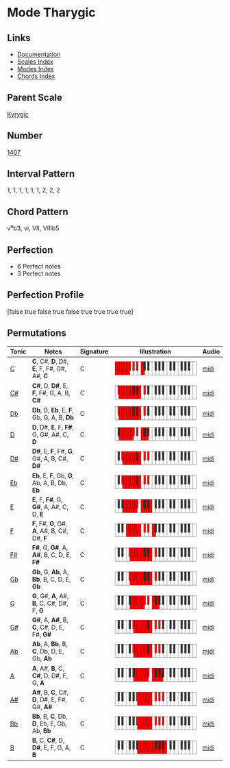 # Mode Tharygic

## Links

- [Documentation](README.md)
- [Scales Index](Scales.md)
- [Modes Index](Modes.md)
- [Chords Index](Chords.md)

## Parent Scale

[Kyrygic](ScaleKyrygic.md)

## Number

[1407](https://ianring.com/musictheory/scales/1407)

## Interval Pattern

1, 1, 1, 1, 1, 1, 2, 2, 2

## Chord Pattern

v⁰b3, vi, VII, VIIIb5

## Perfection

- 6 Perfect notes
- 3 Perfect notes

## Perfection Profile

[false true false true false true true true true]

## Permutations

| Tonic | Notes | Signature | Illustration | Audio |
|-------|-------|-----------|--------------|-------|
| [C](ModeCNaturalTharygic.md) | **C**, C#, **D**, D#, **E**, F, F#, G#, A#, **C** | C | ![CNaturalTharygic](ModeCNaturalTharygic.png) | [midi](https://github.com/edipermadi/music/blob/main/docs/ModeCNaturalTharygic.mid?raw=true) |
| [C#](ModeCSharpTharygic.md) | **C#**, D, **D#**, E, **F**, F#, G, A, B, **C#** | C | ![CSharpTharygic](ModeCSharpTharygic.png) | [midi](https://github.com/edipermadi/music/blob/main/docs/ModeCSharpTharygic.mid?raw=true) |
| [Db](ModeDFlatTharygic.md) | **Db**, D, **Eb**, E, **F**, Gb, G, A, B, **Db** | C | ![DFlatTharygic](ModeDFlatTharygic.png) | [midi](https://github.com/edipermadi/music/blob/main/docs/ModeDFlatTharygic.mid?raw=true) |
| [D](ModeDNaturalTharygic.md) | **D**, D#, **E**, F, **F#**, G, G#, A#, C, **D** | C | ![DNaturalTharygic](ModeDNaturalTharygic.png) | [midi](https://github.com/edipermadi/music/blob/main/docs/ModeDNaturalTharygic.mid?raw=true) |
| [D#](ModeDSharpTharygic.md) | **D#**, E, **F**, F#, **G**, G#, A, B, C#, **D#** | C | ![DSharpTharygic](ModeDSharpTharygic.png) | [midi](https://github.com/edipermadi/music/blob/main/docs/ModeDSharpTharygic.mid?raw=true) |
| [Eb](ModeEFlatTharygic.md) | **Eb**, E, **F**, Gb, **G**, Ab, A, B, Db, **Eb** | C | ![EFlatTharygic](ModeEFlatTharygic.png) | [midi](https://github.com/edipermadi/music/blob/main/docs/ModeEFlatTharygic.mid?raw=true) |
| [E](ModeENaturalTharygic.md) | **E**, F, **F#**, G, **G#**, A, A#, C, D, **E** | C | ![ENaturalTharygic](ModeENaturalTharygic.png) | [midi](https://github.com/edipermadi/music/blob/main/docs/ModeENaturalTharygic.mid?raw=true) |
| [F](ModeFNaturalTharygic.md) | **F**, F#, **G**, G#, **A**, A#, B, C#, D#, **F** | C | ![FNaturalTharygic](ModeFNaturalTharygic.png) | [midi](https://github.com/edipermadi/music/blob/main/docs/ModeFNaturalTharygic.mid?raw=true) |
| [F#](ModeFSharpTharygic.md) | **F#**, G, **G#**, A, **A#**, B, C, D, E, **F#** | C | ![FSharpTharygic](ModeFSharpTharygic.png) | [midi](https://github.com/edipermadi/music/blob/main/docs/ModeFSharpTharygic.mid?raw=true) |
| [Gb](ModeGFlatTharygic.md) | **Gb**, G, **Ab**, A, **Bb**, B, C, D, E, **Gb** | C | ![GFlatTharygic](ModeGFlatTharygic.png) | [midi](https://github.com/edipermadi/music/blob/main/docs/ModeGFlatTharygic.mid?raw=true) |
| [G](ModeGNaturalTharygic.md) | **G**, G#, **A**, A#, **B**, C, C#, D#, F, **G** | C | ![GNaturalTharygic](ModeGNaturalTharygic.png) | [midi](https://github.com/edipermadi/music/blob/main/docs/ModeGNaturalTharygic.mid?raw=true) |
| [G#](ModeGSharpTharygic.md) | **G#**, A, **A#**, B, **C**, C#, D, E, F#, **G#** | C | ![GSharpTharygic](ModeGSharpTharygic.png) | [midi](https://github.com/edipermadi/music/blob/main/docs/ModeGSharpTharygic.mid?raw=true) |
| [Ab](ModeAFlatTharygic.md) | **Ab**, A, **Bb**, B, **C**, Db, D, E, Gb, **Ab** | C | ![AFlatTharygic](ModeAFlatTharygic.png) | [midi](https://github.com/edipermadi/music/blob/main/docs/ModeAFlatTharygic.mid?raw=true) |
| [A](ModeANaturalTharygic.md) | **A**, A#, **B**, C, **C#**, D, D#, F, G, **A** | C | ![ANaturalTharygic](ModeANaturalTharygic.png) | [midi](https://github.com/edipermadi/music/blob/main/docs/ModeANaturalTharygic.mid?raw=true) |
| [A#](ModeASharpTharygic.md) | **A#**, B, **C**, C#, **D**, D#, E, F#, G#, **A#** | C | ![ASharpTharygic](ModeASharpTharygic.png) | [midi](https://github.com/edipermadi/music/blob/main/docs/ModeASharpTharygic.mid?raw=true) |
| [Bb](ModeBFlatTharygic.md) | **Bb**, B, **C**, Db, **D**, Eb, E, Gb, Ab, **Bb** | C | ![BFlatTharygic](ModeBFlatTharygic.png) | [midi](https://github.com/edipermadi/music/blob/main/docs/ModeBFlatTharygic.mid?raw=true) |
| [B](ModeBNaturalTharygic.md) | **B**, C, **C#**, D, **D#**, E, F, G, A, **B** | C | ![BNaturalTharygic](ModeBNaturalTharygic.png) | [midi](https://github.com/edipermadi/music/blob/main/docs/ModeBNaturalTharygic.mid?raw=true) |
